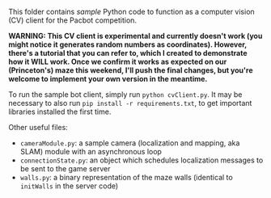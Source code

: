 This folder contains *sample* Python code to function as a computer vision (CV) client for the Pacbot competition.

**WARNING: This CV client is experimental and currently doesn't work (you might notice it generates random numbers as coordinates). However, there's a tutorial that you can refer to, which I created to demonstrate how it WILL work. Once we confirm it works as expected on our (Princeton's) maze this weekend, I'll push the final changes, but you're welcome to implement your own version in the meantime.**

To run the sample bot client, simply run `python cvClient.py`. It may be necessary to also run `pip install -r requirements.txt`, to get important libraries installed the first time.

Other useful files:
* `cameraModule.py`: a sample camera (localization and mapping, aka SLAM) module with an asynchronous loop
* `connectionState.py`: an object which schedules localization messages to be sent to the game server
* `walls.py`: a binary representation of the maze walls (identical to `initWalls` in the server code)
